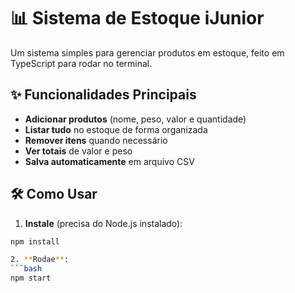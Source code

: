 # 📊 Sistema de Estoque iJunior

Um sistema simples para gerenciar produtos em estoque, feito em TypeScript para rodar no terminal.

## ✨ Funcionalidades Principais

- **Adicionar produtos** (nome, peso, valor e quantidade)
- **Listar tudo** no estoque de forma organizada
- **Remover itens** quando necessário
- **Ver totais** de valor e peso
- **Salva automaticamente** em arquivo CSV

## 🛠 Como Usar

1. **Instale** (precisa do Node.js instalado):
```bash
npm install

2. **Rodae**:
```bash
npm start
